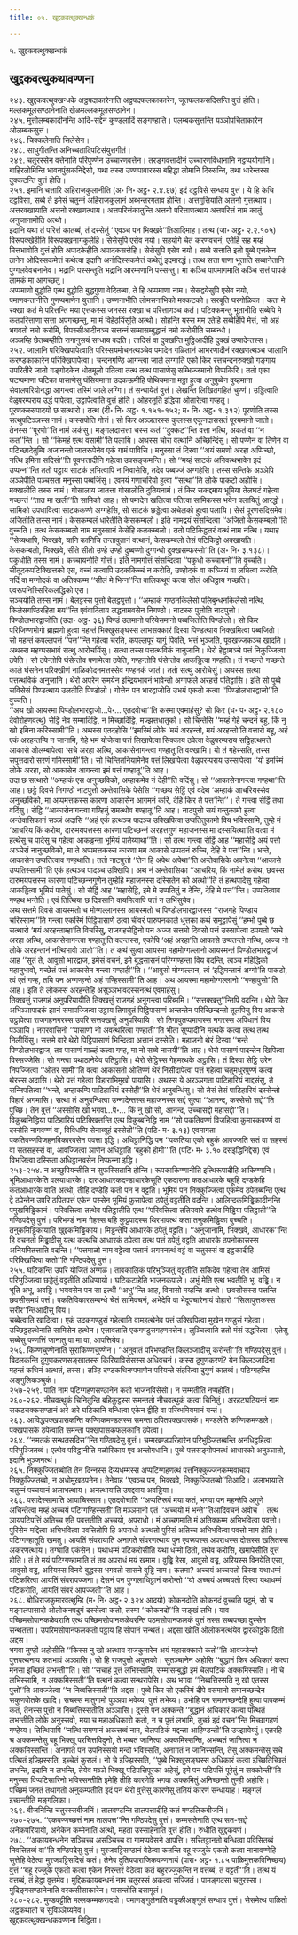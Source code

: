 ```yaml
---
title: ०५. खुद्दकवत्थुक्खन्धकं

---
```

५. खुद्दकवत्थुक्खन्धकं  


## खुद्दकवत्थुकथावण्णना

२४३. खुद्दकवत्थुक्खन्धके अट्ठपदाकारेनाति अट्ठपदफलकाकारेन, जूतफलकसदिसन्ति वुत्तं होति। मल्‍लकमूलसण्ठानेनाति खेळमल्‍लकमूलसण्ठानेन।  
२४५. मुत्तोलम्बकादीनन्ति आदि-सद्देन कुण्डलादिं सङ्गण्हाति। पलम्बकसुत्तन्ति यञ्‍ञोपचिताकारेन ओलम्बकसुत्तं।  
२४६. चिक्‍कलेनाति सिलेसेन।  
२४८. साधुगीतन्ति अनिच्‍चतादिपटिसंयुत्तगीतं।  
२४९. चतुरस्सेन वत्तेनाति परिपुण्णेन उच्‍चारणवत्तेन। तरङ्गवत्तादीनं उच्‍चारणविधानानि नट्ठप्पयोगानि। बाहिरलोमिन्ति भावनपुंसकनिद्देसो, यथा तस्स उण्णपावारस्स बहिद्धा लोमानि दिस्सन्ति, तथा धारेन्तस्स दुक्‍कटन्ति वुत्तं होति।  
२५१. इमानि चत्तारि अहिराजकुलानीति (अ॰ नि॰ अट्ठ॰ २.४.६७) इदं दट्ठविसे सन्धाय वुत्तं। ये हि केचि दट्ठविसा, सब्बे ते इमेसं चतुन्‍नं अहिराजकुलानं अब्भन्तरगताव होन्ति। अत्तगुत्तियाति अत्तनो गुत्तत्थाय। अत्तरक्खायाति अत्तनो रक्खणत्थाय। अत्तपरित्तंकातुन्ति अत्तनो परित्ताणत्थाय अत्तपरित्तं नाम कातुं अनुजानामीति अत्थो।  
इदानि यथा तं परित्तं कातब्बं, तं दस्सेतुं ‘‘एवञ्‍च पन भिक्खवे’’तिआदिमाह। तत्थ (जा॰ अट्ठ॰ २.२.१०५) विरूपक्खेहीति विरूपक्खनागकुलेहि। सेसेसुपि एसेव नयो। सहयोगे चेतं करणवचनं, एतेहि सह मय्हं मित्तभावोति वुत्तं होति अपादकेहीति अपादकसत्तेहि। सेसेसुपि एसेव नयो। सब्बे सत्ताति इतो पुब्बे एत्तकेन ठानेन ओदिस्सकमेत्तं कथेत्वा इदानि अनोदिस्सकमेत्तं कथेतुं इदमारद्धं। तत्थ सत्ता पाणा भूताति सब्बानेतानि पुग्गलवेवचनानेव। भद्रानि पस्सन्तूति भद्रानि आरम्मणानि पस्सन्तु। मा कञ्‍चि पापमागमाति कञ्‍चि सत्तं पापकं लामकं मा आगच्छतु।  
अप्पमाणो बुद्धोति एत्थ बुद्धोति बुद्धगुणा वेदितब्बा, ते हि अप्पमाणा नाम। सेसद्वयेसुपि एसेव नयो, पमाणवन्तानीति गुणप्पमाणेन युत्तानि। उण्णनाभीति लोमसनाभिको मक्‍कटको। सरबूति घरगोळिका। कता मे रक्खा कतं मे परित्तन्ति मया एत्तकस्स जनस्स रक्खा च परित्ताणञ्‍च कतं। पटिक्‍कमन्तु भूतानीति सब्बेपि मे कतपरित्ताणा सत्ता अपगच्छन्तु, मा मं विहेठयिंसूति अत्थो। सोहन्ति यस्स मम एतेहि सब्बेहिपि मेत्तं, सो अहं भगवतो नमो करोमि, विपस्सीआदीनञ्‍च सत्तन्‍नं सम्मासम्बुद्धानं नमो करोमीति सम्बन्धो।  
अञ्‍ञम्हि छेतब्बम्हीति रागानुसयं सन्धाय वदति। तादिसं वा दुक्खन्ति मुट्ठिआदीहि दुक्खं उप्पादेन्तस्स।  
२५२. जालानि परिक्खिपापेत्वाति परिस्सयमोचनत्थञ्‍चेव पमादेन गळितानं आभरणादीनं रक्खणत्थञ्‍च जालानि करण्डकाकारेन परिक्खिपापेत्वा। चन्दनगण्ठि आगन्त्वा जाले लग्गाति एको किर रत्तचन्दनरुक्खो गङ्गाय उपरितीरे जातो गङ्गोदकेन धोतमूलो पतित्वा तत्थ तत्थ पासाणेसु सम्भिज्‍जमानो विप्पकिरि। ततो एका घटप्पमाणा घटिका पासाणेसु घंसियमाना उदकऊमीहि पोथियमाना मट्ठा हुत्वा अनुपुब्बेन वुय्हमाना सेवालपरियोनद्धा आगन्त्वा तस्मिं जाले लग्गि। तं सन्धायेतं वुत्तं। लेखन्ति लिखितगहितं चुण्णं। उड्डित्वाति वेळुपरम्पराय उद्धं पापेत्वा, उट्ठापेत्वाति वुत्तं होति। ओहरतूति इद्धिया ओतारेत्वा गण्हतु।  
पूरणकस्सपादयो छ सत्थारो। तत्थ (दी॰ नि॰ अट्ठ॰ १.१५१-१५२; म॰ नि॰ अट्ठ॰ १.३१२) पूरणोति तस्स सत्थुपटिञ्‍ञस्स नामं। कस्सपोति गोत्तं। सो किर अञ्‍ञतरस्स कुलस्स एकूनदाससतं पूरयमानो जातो। तेनस्स ‘‘पूरणो’’ति नामं अकंसु। मङ्गलदासत्ता चस्स कतं ‘‘दुक्‍कट’’न्ति वत्ता नत्थि, अकतं वा ‘‘न कत’’न्ति । सो ‘‘किमहं एत्थ वसामी’’ति पलायि। अथस्स चोरा वत्थानि अच्छिन्दिंसु। सो पण्णेन वा तिणेन वा पटिच्छादेतुम्पि अजानन्तो जातरूपेनेव एकं गामं पाविसि। मनुस्सा तं दिस्वा ‘‘अयं समणो अरहा अप्पिच्छो, नत्थि इमिना सदिसो’’ति पूवभत्तादीनि गहेत्वा उपसङ्कमन्ति। सो ‘‘मय्हं साटकं अनिवत्थभावेन इदं उप्पन्‍न’’न्ति ततो पट्ठाय साटकं लभित्वापि न निवासेसि, तदेव पब्बज्‍जं अग्गहेसि। तस्स सन्तिके अञ्‍ञेपि अञ्‍ञेपीति पञ्‍चसता मनुस्सा पब्बजिंसु। एवमयं गणाचरियो हुत्वा ‘‘सत्था’’ति लोके पाकटो अहोसि।  
मक्खलीति तस्स नामं। गोसालाय जातत्ता गोसालोति दुतियनामं। तं किर सकद्दमाय भूमिया तेलघटं गहेत्वा गच्छन्तं ‘‘तात मा खली’’ति सामिको आह। सो पमादेन खलित्वा पतित्वा सामिकस्स भयेन पलायितुं आरद्धो। सामिको उपधावित्वा साटककण्णे अग्गहेसि, सो साटकं छड्डेत्वा अचेलको हुत्वा पलायि। सेसं पूरणसदिसमेव।  
अजितोति तस्स नामं। केसकम्बलं धारेतीति केसकम्बलो। इति नामद्वयं संसन्दित्वा ‘‘अजितो केसकम्बलो’’ति वुच्‍चति। तत्थ केसकम्बलो नाम मनुस्सानं केसेहि कतकम्बलो। ततो पटिकिट्ठतरं वत्थं नाम नत्थि। यथाह ‘‘सेय्यथापि, भिक्खवे, यानि कानिचि तन्तावुतानं वत्थानं, केसकम्बलो तेसं पटिकिट्ठो अक्खायति। केसकम्बलो, भिक्खवे, सीते सीतो उण्हे उण्हो दुब्बण्णो दुग्गन्धो दुक्खसम्फस्सो’’ति (अ॰ नि॰ ३.१३८)।  
पकुधोति तस्स नामं। कच्‍चायनोति गोत्तं। इति नामगोत्तं संसन्दित्वा ‘‘पकुधो कच्‍चायनो’’ति वुच्‍चति। सीतूदकपटिक्खित्तको एस, वच्‍चं कत्वापि उदककिच्‍चं न करोति, उण्होदकं वा कञ्‍जियं वा लभित्वा करोति, नदिं वा मग्गोदकं वा अतिक्‍कम्म ‘‘सीलं मे भिन्‍न’’न्ति वालिकथूपं कत्वा सीलं अधिट्ठाय गच्छति। एवरूपनिस्सिरिकलद्धिको एस।  
सञ्‍चयोति तस्स नामं। बेलट्ठस्स पुत्तो बेलट्ठपुत्तो। ‘‘अम्हाकं गण्ठनकिलेसो पलिबुन्धनकिलेसो नत्थि, किलेसगण्ठिरहिता मय’’न्ति एवंवादिताय लद्धनामवसेन निगण्ठो। नाटस्स पुत्तोति नाटपुत्तो।  
पिण्डोलभारद्वाजोति (उदा॰ अट्ठ॰ ३६) पिण्डं उलमानो परियेसमानो पब्बजितोति पिण्डोलो। सो किर परिजिण्णभोगो ब्राह्मणो हुत्वा महन्तं भिक्खुसङ्घस्स लाभसक्‍कारं दिस्वा पिण्डत्थाय निक्खमित्वा पब्बजितो। सो महन्तं कपल्‍लपत्तं ‘‘पत्त’’न्ति गहेत्वा चरति, कपल्‍लपूरं यागुं पिवति, भत्तं भुञ्‍जति, पूवखज्‍जकञ्‍च खादति। अथस्स महग्घसभावं सत्थु आरोचयिंसु। सत्था तस्स पत्तत्थविकं नानुजानि। थेरो हेट्ठामञ्‍चे पत्तं निकुज्‍जित्वा ठपेति। सो ठपेन्तोपि घंसेन्तोव पणामेत्वा ठपेति, गण्हन्तोपि घंसेन्तोव आकड्ढित्वा गण्हाति। तं गच्छन्ते गच्छन्ते काले घंसनेन परिक्खीणं नाळिकोदनमत्तस्सेव गण्हनकं जातं। ततो सत्थु आरोचेसुं। अथस्स सत्था पत्तत्थविकं अनुजानि। थेरो अपरेन समयेन इन्द्रियभावनं भावेन्तो अग्गफले अरहत्ते पतिट्ठासि। इति सो पुब्बे सविसेसं पिण्डत्थाय उलतीति पिण्डोलो। गोत्तेन पन भारद्वाजोति उभयं एकतो कत्वा ‘‘पिण्डोलभारद्वाजो’’ति वुच्‍चति।  
‘‘अथ खो आयस्मा पिण्डोलभारद्वाजो…पे॰… एतदवोचा’’ति कस्मा एवमाहंसु? सो किर (ध॰ प॰ अट्ठ॰ २.१८० देवोरोहणवत्थु) सेट्ठि नेव सम्मादिट्ठि, न मिच्छादिट्ठि, मज्झत्तधातुको। सो चिन्तेसि ‘‘मय्हं गेहे चन्दनं बहु, किं नु खो इमिना करिस्सामी’’ति। अथस्स एतदहोसि ‘‘इमस्मिं लोके ‘मयं अरहन्तो, मयं अरहन्तो’ति वत्तारो बहू, अहं एकं अरहन्तम्पि न जानामि, गेहे भमं योजेत्वा पत्तं लिखापेत्वा सिक्‍काय ठपेत्वा वेळुपरम्पराय सट्ठिहत्थमत्ते आकासे ओलम्बापेत्वा ‘सचे अरहा अत्थि, आकासेनागन्त्वा गण्हातू’ति वक्खामि। यो तं गहेस्सति, तस्स सपुत्तदारो सरणं गमिस्सामी’’ति। सो चिन्तितनियामेनेव पत्तं लिखापेत्वा वेळुपरम्पराय उस्सापेत्वा ‘‘यो इमस्मिं लोके अरहा, सो आकासेन आगन्त्वा इमं पत्तं गण्हातू’’ति आह।  
तदा छ सत्थारो ‘‘अम्हाकं एस अनुच्छविको, अम्हाकमेव नं देही’’ति वदिंसु। सो ‘‘आकासेनागन्त्वा गण्हथा’’ति आह। छट्ठे दिवसे निगण्ठो नाटपुत्तो अन्तेवासिके पेसेसि ‘‘गच्छथ सेट्ठिं एवं वदेथ ‘अम्हाकं आचरियस्सेव अनुच्छविको, मा अप्पमत्तकस्स कारणा आकासेन आगमनं करि, देहि किर ते पत्त’न्ति’’। ते गन्त्वा सेट्ठिं तथा वदिंसु। सेट्ठि ‘‘आकासेनागन्त्वा गण्हितुं समत्थोव गण्हातू’’ति आह। नाटपुत्तो सयं गन्तुकामो हुत्वा अन्तेवासिकानं सञ्‍ञं अदासि ‘‘अहं एकं हत्थञ्‍च पादञ्‍च उक्खिपित्वा उप्पतितुकामो विय भविस्सामि, तुम्हे मं ‘आचरिय किं करोथ, दारुमयपत्तस्स कारणा पटिच्छन्‍नं अरहत्तगुणं महाजनस्स मा दस्सयित्था’ति वत्वा मं हत्थेसु च पादेसु च गहेत्वा आकड्ढन्ता भूमियं पातेय्याथा’’ति। सो तत्थ गन्त्वा सेट्ठिं आह ‘‘महासेट्ठि अयं पत्तो अञ्‍ञेसं नानुच्छविको, मा ते अप्पमत्तकस्स कारणा मम आकासे उप्पतनं रुच्‍चि, देहि मे पत्त’’न्ति। भन्ते, आकासेन उप्पतित्वाव गण्हथाति। ततो नाटपुत्तो ‘‘तेन हि अपेथ अपेथा’’ति अन्तेवासिके अपनेत्वा ‘‘आकासे उप्पतिस्सामी’’ति एकं हत्थञ्‍च पादञ्‍च उक्खिपि। अथ नं अन्तेवासिका ‘‘आचरिय, किं नामेतं करोथ, छवस्स दारुमयपत्तस्स कारणा पटिच्छन्‍नगुणेन तुम्हेहि महाजनस्स दस्सितेन को अत्थो’’ति तं हत्थपादेसु गहेत्वा आकड्ढित्वा भूमियं पातेसुं। सो सेट्ठिं आह ‘‘महासेट्ठि, इमे मे उप्पतितुं न देन्ति, देहि मे पत्त’’न्ति। उप्पतित्वाव गण्हथ भन्तेति। एवं तित्थिया छ दिवसानि वायमित्वापि पत्तं न लभिंसुयेव।  
अथ सत्तमे दिवसे आयस्मतो च मोग्गल्‍लानस्स आयस्मतो च पिण्डोलभारद्वाजस्स ‘‘राजगहे पिण्डाय चरिस्सामा’’ति गन्त्वा एकस्मिं पिट्ठिपासाणे ठत्वा चीवरं पारुपनकाले धुत्तका कथं समुट्ठापेसुं ‘‘हम्भो पुब्बे छ सत्थारो ‘मयं अरहन्ताम्हा’ति विचरिंसु, राजगहसेट्ठिनो पन अज्‍ज सत्तमो दिवसो पत्तं उस्सापेत्वा ठपयतो ‘सचे अरहा अत्थि, आकासेनागन्त्वा गण्हातू’ति वदन्तस्स, एकोपि ‘अहं अरहा’ति आकासे उप्पतन्तो नत्थि, अज्‍ज नो लोके अरहन्तानं नत्थिभावो ञातो’’ति। तं कथं सुत्वा आयस्मा महामोग्गल्‍लानो आयस्मन्तं पिण्डोलभारद्वाजं आह ‘‘सुतं ते, आवुसो भारद्वाज, इमेसं वचनं, इमे बुद्धसासनं परिग्गण्हन्ता विय वदन्ति, त्वञ्‍च महिद्धिको महानुभावो, गच्छेतं पत्तं आकासेन गन्त्वा गण्हाही’’ति। ‘‘आवुसो मोग्गल्‍लान, त्वं ‘इद्धिमन्तानं अग्गो’ति पाकटो, त्वं एतं गण्ह, तयि पन अग्गण्हन्ते अहं गण्हिस्सामी’’ति आह। अथ आयस्मा महामोग्गल्‍लानो ‘‘गण्हावुसो’’ति आह। इति ते लोकस्स अरहन्तेहि असुञ्‍ञभावदस्सनत्थं एवमाहंसु।  
तिक्खत्तुं राजगहं अनुपरियायीति तिक्खत्तुं राजगहं अनुगन्त्वा परिब्भमि। ‘‘सत्तक्खत्तु’’न्तिपि वदन्ति। थेरो किर अभिञ्‍ञापादकं झानं समापज्‍जित्वा उट्ठाय तिगावुतं पिट्ठिपासाणं अन्तन्तेन परिच्छिन्दन्तो तूलपिचु विय आकासे उट्ठापेत्वा राजगहनगरस्स उपरि सत्तक्खत्तुं अनुपरियायि। सो तिगावुतप्पमाणस्स नगरस्स अपिधानं विय पञ्‍ञायि। नगरवासिनो ‘‘पासाणो नो अवत्थरित्वा गण्हाती’’ति भीता सुप्पादीनि मत्थके कत्वा तत्थ तत्थ निलीयिंसु। सत्तमे वारे थेरो पिट्ठिपासाणं भिन्दित्वा अत्तानं दस्सेति। महाजनो थेरं दिस्वा ‘‘भन्ते पिण्डोलभारद्वाज, तव पासाणं गाळ्हं कत्वा गण्ह, मा नो सब्बे नासयी’’ति आह। थेरो पासाणं पादन्तेन खिपित्वा विस्सज्‍जेसि। सो गन्त्वा यथाठानेयेव पतिट्ठासि। थेरो सेट्ठिस्स गेहमत्थके अट्ठासि। तं दिस्वा सेट्ठि उरेन निपज्‍जित्वा ‘‘ओतर सामी’’ति वत्वा आकासतो ओतिण्णं थेरं निसीदापेत्वा पत्तं गहेत्वा चतुमधुरपुण्णं कत्वा थेरस्स अदासि। थेरो पत्तं गहेत्वा विहाराभिमुखो पायासि। अथस्स ये अरञ्‍ञगता पाटिहारियं नाद्दसंसु, ते सन्‍निपतित्वा ‘‘भन्ते, अम्हाकम्पि पाटिहारियं दस्सेही’’ति थेरं अनुबन्धिंसु। सो तेसं तेसं पाटिहारियं दस्सेन्तो विहारं अगमासि। सत्था तं अनुबन्धित्वा उन्‍नादेन्तस्स महाजनस्स सद्दं सुत्वा ‘‘आनन्द, कस्सेसो सद्दो’’ति पुच्छि। तेन वुत्तं ‘‘अस्सोसि खो भगवा…पे॰… किं नु खो सो, आनन्द, उच्‍चासद्दो महासद्दो’’ति।  
विकुब्बनिद्धिया पाटिहारियं पटिक्खित्तन्ति एत्थ विकुब्बनिद्धि नाम ‘‘सो पकतिवण्णं विजहित्वा कुमारकवण्णं वा दस्सेति नागवण्णं वा, विविधम्पि सेनाब्यूहं दस्सेती’’ति (पटि॰ म॰ ३.१३) एवमागता पकतिवण्णविजहनविकारवसेन पवत्ता इद्धि। अधिट्ठानिद्धि पन ‘‘पकतिया एको बहुकं आवज्‍जति सतं वा सहस्सं वा सतसहस्सं वा, आवज्‍जित्वा ञाणेन अधिट्ठाति ‘बहुको होमी’’’ति (पटि॰ म॰ ३.१० दसइद्धिनिद्देस) एवं विभजित्वा दस्सिता अधिट्ठानवसेन निप्फन्‍ना इद्धि।  
२५३-२५४. न अच्छुपियन्तीति न सुफस्सितानि होन्ति। रूपकाकिण्णानीति इत्थिरूपादीहि आकिण्णानि। भूमिआधारकेति वलयाधारके। दारुआधारकदण्डाधारकेसूति एकदारुना कतआधारके बहूहि दण्डकेहि कतआधारके वाति अत्थो, तीहि दण्डेहि कतो पन न वट्टति। भूमियं पन निक्‍कुज्‍जित्वा एकमेव ठपेतब्बन्ति एत्थ द्वे ठपेन्तेन उपरि ठपितपत्तं एकेन पस्सेन भूमियं फुसापेत्वा ठपेतुं वट्टतीति वदन्ति। आलिन्दकमिड्ढिकादीनन्ति पमुखमिड्ढिकानं। परिवत्तित्वा तत्थेव पतिट्ठातीति एत्थ ‘‘परिवत्तित्वा ततियवारे तत्थेव मिड्ढिया पतिट्ठाती’’ति गण्ठिपदेसु वुत्तं। परिभण्डं नाम गेहस्स बहि कुट्टपादस्स थिरभावत्थं कता तनुकमिड्ढिका वुच्‍चति। तनुकमिड्ढिकायाति खुद्दकमिड्ढिकाय। मिड्ढन्तेपि आधारके ठपेतुं वट्टति। ‘‘अनुजानामि, भिक्खवे, आधारक’’न्ति हि वचनतो मिड्ढादीसु यत्थ कत्थचि आधारकं ठपेत्वा तत्थ पत्तं ठपेतुं वट्टति आधारके ठपनोकासस्स अनियमितत्ताति वदन्ति। ‘‘पत्तमाळो नाम वट्टेत्वा पत्तानं अगमनत्थं वट्टं वा चतुरस्सं वा इट्ठकादीहि परिक्खिपित्वा कतो’’ति गण्ठिपदेसु वुत्तं।  
२५५. घटिकन्ति उपरि योजितं अग्गळं। तावकालिकं परिभुञ्‍जितुं वट्टतीति सकिदेव गहेत्वा तेन आमिसं परिभुञ्‍जित्वा छड्डेतुं वट्टतीति अधिप्पायो। घटिकटाहेति भाजनकपाले। अभुं मेति एत्थ भवतीति भू, वड्ढि। न भूति अभू, अवड्ढि। भयवसेन पन सा इत्थी ‘‘अभु’’न्ति आह, विनासो मय्हन्ति अत्थो। छवसीसस्स पत्तन्ति छवसीसमयं पत्तं। पकतिविकारसम्बन्धे चेतं सामिवचनं, अभेदेपि वा भेदूपचारेनायं वोहारो ‘‘सिलापुत्तकस्स सरीर’’न्तिआदीसु विय।  
चब्बेत्वाति खादित्वा। एकं उदकगण्डुसं गहेत्वाति वामहत्थेनेव पत्तं उक्खिपित्वा मुखेन गण्डुसं गहेत्वा। उच्छिट्ठहत्थेनाति सामिसेन हत्थेन। एत्तावताति एकगण्डुसगहणमत्तेन। लुञ्‍चित्वाति ततो मंसं उद्धरित्वा। एतेसु सब्बेसु पण्णत्तिं जानातु वा मा वा, आपत्तियेव।  
२५६. किण्णचुण्णेनाति सुराकिण्णचुण्णेन। ‘‘अनुवातं परिभण्डन्ति किलञ्‍जादीसु करोन्ती’’ति गण्ठिपदेसु वुत्तं। बिदलकन्ति दुगुणकरणसङ्खातस्स किरियाविसेसस्स अधिवचनं। कस्स दुगुणकरणं? येन किलञ्‍जादिना महन्तं कथिनं अत्थतं, तस्स। तञ्हि दण्डकथिनप्पमाणेन परियन्ते संहरित्वा दुगुणं कातब्बं। पटिग्गहन्ति अङ्गुलिकञ्‍चुकं।  
२५७-२५९. पाति नाम पटिग्गहणसण्ठानेन कतो भाजनविसेसो। न सम्मतीति नप्पहोति।  
२६०-२६२. नीचवत्थुकं चिनितुन्ति बहिकुट्टस्स समन्ततो नीचवत्थुकं कत्वा चिनितुं। अरहटघटियन्तं नाम सकटचक्‍कसण्ठानं अरे अरे घटिकानि बन्धित्वा एकेन द्वीहि वा परिब्भमियमानं यन्तं।  
२६३. आविद्धपक्खपासकन्ति कण्णिकमण्डलस्स समन्ता ठपितपक्खपासकं। मण्डलेति कण्णिकमण्डले। पक्खपासके ठपेत्वाति समन्ता पक्खपासकफलकानि ठपेत्वा।  
२६४. ‘‘नमतकं सन्थतसदिस’’न्ति गण्ठिपदेसु वुत्तं। चम्मखण्डपरिहारेन परिभुञ्‍जितब्बन्ति अनधिट्ठहित्वा परिभुञ्‍जितब्बं। एत्थेव पविट्ठानीति मळोरिकाय एव अन्तोगधानि। पुब्बे पत्तसङ्गोपनत्थं आधारको अनुञ्‍ञातो, इदानि भुञ्‍जनत्थं।  
२६५. निक्‍कुज्‍जितब्बोति तेन दिन्‍नस्स देय्यधम्मस्स अप्पटिग्गहणत्थं पत्तनिक्‍कुज्‍जनकम्मवाचाय निक्‍कुज्‍जितब्बो, न अधोमुखठपनेन। तेनेवाह ‘‘एवञ्‍च पन, भिक्खवे, निक्‍कुज्‍जितब्बो’’तिआदि। अलाभायाति चतुन्‍नं पच्‍चयानं अलाभत्थाय। अनत्थायाति उपद्दवाय अवड्ढिया।  
२६६. पसादेस्सामाति आयाचिस्साम। एतदवोचाति ‘‘अप्पतिरूपं मया कतं, भगवा पन महन्तेपि अगुणे अचिन्तेत्वा मय्हं अच्‍चयं पटिग्गण्हिस्सती’’ति मञ्‍ञमानो एतं ‘‘अच्‍चयो मं भन्ते’’तिआदिवचनं अवोच । तत्थ ञायपटिपत्तिं अतिच्‍च एति पवत्ततीति अच्‍चयो, अपराधो। मं अच्‍चगमाति मं अतिक्‍कम्म अभिभवित्वा पवत्तो। पुरिसेन मद्दित्वा अभिभवित्वा पवत्तितोपि हि अपराधो अत्थतो पुरिसं अतिच्‍च अभिभवित्वा पवत्तो नाम होति। पटिग्गण्हातूति खमतु। आयतिं संवरायाति अनागते संवरणत्थाय पुन एवरूपस्स अपराधस्स दोसस्स खलितस्स अकरणत्थाय। तग्घाति एकंसेन। यथाधम्मं पटिकरोसीति यथा धम्मो ठितो, तथेव करोसि, खमापेसीति वुत्तं होति। तं ते मयं पटिग्गण्हामाति तं तव अपराधं मयं खमाम। वुड्ढि हेसा, आवुसो वड्ढ, अरियस्स विनयेति एसा, आवुसो वड्ढ, अरियस्स विनये बुद्धस्स भगवतो सासने वुड्ढि नाम। कतमा? अच्‍चयं अच्‍चयतो दिस्वा यथाधम्मं पटिकरित्वा आयतिं संवरापज्‍जना। देसनं पन पुग्गलाधिट्ठानं करोन्तो ‘‘यो अच्‍चयं अच्‍चयतो दिस्वा यथाधम्मं पटिकरोति, आयतिं संवरं आपज्‍जती’’ति आह।  
२६८. बोधिराजकुमारवत्थुम्हि (म॰ नि॰ अट्ठ॰ २.३२४ आदयो) कोकनदोति कोकनदं वुच्‍चति पदुमं, सो च मङ्गलपासादो ओलोकनपदुमं दस्सेत्वा कतो, तस्मा ‘‘कोकनदो’’ति सङ्खं लभि। याव पच्छिमसोपानकळेवराति एत्थ पच्छिमसोपानकळेवरन्ति पठमसोपानफलकं वुत्तं तस्स सब्बपच्छा दुस्सेन सन्थतत्ता। उपरिमसोपानफलकतो पट्ठाय हि सोपानं सन्थतं। अद्दसा खोति ओलोकनत्थंयेव द्वारकोट्ठके ठितो अद्दस।  
भगवा तुण्ही अहोसीति ‘‘किस्स नु खो अत्थाय राजकुमारेन अयं महासक्‍कारो कतो’’ति आवज्‍जेन्तो पुत्तपत्थनाय कतभावं अञ्‍ञासि। सो हि राजपुत्तो अपुत्तको। सुतञ्‍चानेन अहोसि ‘‘बुद्धानं किर अधिकारं कत्वा मनसा इच्छितं लभन्ती’’ति। सो ‘‘सचाहं पुत्तं लभिस्सामि, सम्मासम्बुद्धो इमं चेलपटिकं अक्‍कमिस्सति। नो चे लभिस्सामि, न अक्‍कमिस्सती’’ति पत्थनं कत्वा सन्थरापेसि। अथ भगवा ‘‘निब्बत्तिस्सति नु खो एतस्स पुत्तो’’ति आवज्‍जेत्वा ‘‘न निब्बत्तिस्सती’’ति अद्दस। पुब्बे किर सो एकस्मिं दीपे वसमानो समानच्छन्देन सकुणपोतके खादि। सचस्स मातुगामो पुञ्‍ञवा भवेय्य, पुत्तं लभेय्य। उभोहि पन समानच्छन्देहि हुत्वा पापकम्मं कतं, तेनस्स पुत्तो न निब्बत्तिस्सतीति अञ्‍ञासि। दुस्से पन अक्‍कन्ते ‘‘बुद्धानं अधिकारं कत्वा पत्थितं लभन्तीति लोके अनुस्सवो, मया च महाअधिकारो कतो, न च पुत्तं लभामि, तुच्छं इदं वचन’’न्ति मिच्छागहणं गण्हेय्य। तित्थियापि ‘‘नत्थि समणानं अकत्तब्बं नाम, चेलपटिकं मद्दन्ता आहिण्डन्ती’’ति उज्झायेय्युं। एतरहि च अक्‍कमन्तेसु बहू भिक्खू परचित्तविदुनो, ते भब्बतं जानित्वा अक्‍कमिस्सन्ति, अभब्बतं जानित्वा न अक्‍कमिस्सन्ति। अनागते पन उपनिस्सयो मन्दो भविस्सति, अनागतं न जानिस्सन्ति, तेसु अक्‍कमन्तेसु सचे पत्थितं इज्झिस्सति, इच्‍चेतं कुसलं। नो चे इज्झिस्सति, ‘‘पुब्बे भिक्खुसङ्घस्स अधिकारं कत्वा इच्छितिच्छितं लभन्ति, इदानि न लभन्ति, तेयेव मञ्‍ञे भिक्खू पटिपत्तिपूरका अहेसुं, इमे पन पटिपत्तिं पूरेतुं न सक्‍कोन्ती’’ति मनुस्सा विप्पटिसारिनो भविस्सन्तीति इमेहि तीहि कारणेहि भगवा अक्‍कमितुं अनिच्छन्तो तुण्ही अहोसि। पच्छिमं जनतं तथागतो अनुकम्पतीति इदं पन थेरो वुत्तेसु कारणेसु ततियं कारणं सन्धायाह। मङ्गलं इच्छन्तीति मङ्गलिका।  
२६९. बीजनिन्ति चतुरस्सबीजनिं। तालवण्टन्ति तालपत्तादीहि कतं मण्डलिकबीजनिं।  
२७०-२७५. ‘‘एकपण्णच्छत्तं नाम तालपत्त’’न्ति गण्ठिपदेसु वुत्तं। कम्मसतेनाति एत्थ सत-सद्दो अनेकपरियायो, अनेकेन कम्मेनाति अत्थो, महता उस्साहेनाति वुत्तं होति। रुधीति खुद्दकवणं।  
२७८. ‘‘अकायबन्धनेन सञ्‍चिच्‍च असञ्‍चिच्‍च वा गामप्पवेसने आपत्ति। सरितट्ठानतो बन्धित्वा पविसितब्बं निवत्तितब्बं वा’’ति गण्ठिपदेसु वुत्तं। मुरजवट्टिसण्ठानं वेठेत्वा कतन्ति बहू रज्‍जुके एकतो कत्वा नानावण्णेहि सुत्तेहि वेठेत्वा मुरजवट्टिसदिसं कतं। तेनेव दुतियपाराजिकवण्णनायं (पारा॰ अट्ठ॰ १.८५ पाळिमुत्तकविनिच्छय) वुत्तं ‘‘बहू रज्‍जुके एकतो कत्वा एकेन निरन्तरं वेठेत्वा कतं बहुरज्‍जुकन्ति न वत्तब्बं, तं वट्टती’’ति। तत्थ यं वत्तब्बं, तं हेट्ठा वुत्तमेव। मुद्दिककायबन्धनं नाम चतुरस्सं अकत्वा सज्‍जितं। पामङ्गदसा चतुरस्सा। मुदिङ्गसण्ठानेनाति वरकसीसाकारेन। पासन्तोति दसामूलं।  
२८०-२८२. मुण्डवट्टीति मल्‍लकम्मकरादयो। पमाणङ्गुलेनाति वड्ढकीअङ्गुलं सन्धाय वुत्तं। सेसमेत्थ पाळितो अट्ठकथातो च सुविञ्‍ञेय्यमेव।  
खुद्दकवत्थुक्खन्धकवण्णना निट्ठिता।  